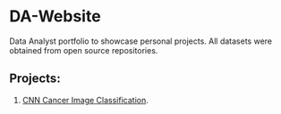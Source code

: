 # DA-Website
Data Analyst portfolio to showcase personal projects. All datasets were obtained from open source repositories.
## Projects:
1. [CNN Cancer Image Classification](https://github.com/bmustafa225/DA-Website/blob/main/CNN_Cancer_Images.md).
